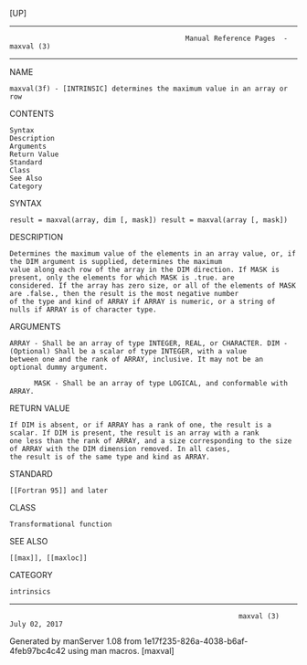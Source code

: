 [UP]

-----------------------------------------------------------------------------------------------------------------------------------
                                               Manual Reference Pages  - maxval (3)
-----------------------------------------------------------------------------------------------------------------------------------
                                                                 
NAME

    maxval(3f) - [INTRINSIC] determines the maximum value in an array or row

CONTENTS

    Syntax
    Description
    Arguments
    Return Value
    Standard
    Class
    See Also
    Category

SYNTAX

    result = maxval(array, dim [, mask]) result = maxval(array [, mask])

DESCRIPTION

    Determines the maximum value of the elements in an array value, or, if the DIM argument is supplied, determines the maximum
    value along each row of the array in the DIM direction. If MASK is present, only the elements for which MASK is .true. are
    considered. If the array has zero size, or all of the elements of MASK are .false., then the result is the most negative number
    of the type and kind of ARRAY if ARRAY is numeric, or a string of nulls if ARRAY is of character type.

ARGUMENTS

    ARRAY - Shall be an array of type INTEGER, REAL, or CHARACTER. DIM - (Optional) Shall be a scalar of type INTEGER, with a value
    between one and the rank of ARRAY, inclusive. It may not be an optional dummy argument.

          MASK - Shall be an array of type LOGICAL, and conformable with ARRAY.

RETURN VALUE

    If DIM is absent, or if ARRAY has a rank of one, the result is a scalar. If DIM is present, the result is an array with a rank
    one less than the rank of ARRAY, and a size corresponding to the size of ARRAY with the DIM dimension removed. In all cases,
    the result is of the same type and kind as ARRAY.

STANDARD

    [[Fortran 95]] and later

CLASS

    Transformational function

SEE ALSO

    [[max]], [[maxloc]]

CATEGORY

    intrinsics

-----------------------------------------------------------------------------------------------------------------------------------

                                                            maxval (3)                                                July 02, 2017

Generated by manServer 1.08 from 1e17f235-826a-4038-b6af-4feb97bc4c42 using man macros.
                                                             [maxval]
